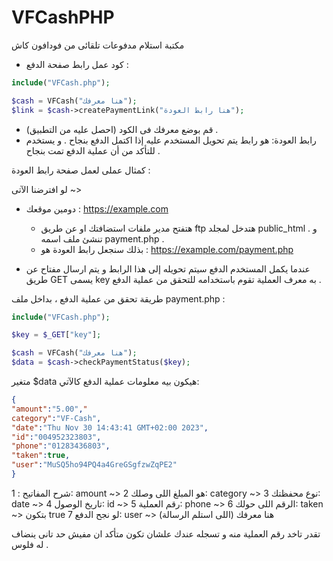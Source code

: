 # VFCashPHP
مكتبة استلام مدفوعات تلقائى من فودافون كاش


* كود عمل رابط صفحة الدفع : 
```php
include("VFCash.php");

$cash = VFCash("هنا معرفك");
$link = $cash->createPaymentLink("هنا رابط العودة");
```
- قم بوضع معرفك فى الكود (احصل عليه من التطبيق) .
- رابط العودة: هو رابط يتم تحويل المستخدم عليه إذا اكتمل الدفع بنجاح . و يستخدم للتأكد من أن عملية الدفع تمت بنجاح .

 كمثال عملى لعمل صفحة رابط العودة :
 
لو افترضنا الآتى ~>
- دومين موقعك : https://example.com

  - هتفتح مدير ملفات استضافتك او عن طريق ftp هتدخل لمجلد public_html . و تنشئ ملف اسمه payment.php .
  - بذلك سنجعل رابط العودة هو :
    https://example.com/payment.php

- عندما يكمل المستخدم الدفع سيتم تحويله إلى هذا الرابط و يتم ارسال مفتاح عن طريق GET يسمى key به معرف العملية تقوم باستخدامه للتحقق من عملية الدفع .

طريقة تحقق من عملية الدفع ، بداخل ملف payment.php :
```php
include("VFCash.php");

$key = $_GET["key"];

$cash = VFCash("هنا معرفك");
$data = $cash->checkPaymentStatus($key);
```
متغير $data هيكون بيه معلومات عملية الدفع كالآتي:
```json
{
"amount":"5.00","
category":"VF-Cash",
"date":"Thu Nov 30 14:43:41 GMT+02:00 2023",
"id":"004952323803",
"phone":"01283436803",
"taken":true,
"user":"MuSQ5ho94PQ4a4GreGSgfzwZqPE2"
}
```
شرح المفاتيح :
1: amount ~> هو المبلغ اللى وصلك
2: category ~> نوع محفظتك
3: date ~> تاريخ الوصول
4: id ~> رقم العملية
5: phone ~> الرقم اللى حولك
6: taken ~> بتكون true لو نجح الدفع
7: user ~> هنا معرفك (اللى استلم الرسالة)


تقدر تاخد رقم العملية منه و تسجله عندك علشان تكون متأكد ان مفيش حد تانى ينضاف له فلوس .

